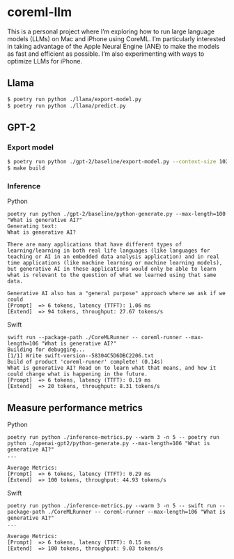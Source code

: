 # coreml-llm

This is a personal project where I’m exploring how to run large language models (LLMs) on Mac and
iPhone using CoreML. I’m particularly interested in taking advantage of the Apple Neural Engine
(ANE) to make the models as fast and efficient as possible. I’m also experimenting with ways to
optimize LLMs for iPhone.

## Llama

```sh
$ poetry run python ./llama/export-model.py
$ poetry run python ./llama/predict.py
```

## GPT-2

### Export model

```sh
$ poetry run python ./gpt-2/baseline/export-model.py --context-size 1024 --minimum-deployment-target iOS18
$ make build
```

### Inference

Python

```
poetry run python ./gpt-2/baseline/python-generate.py --max-length=100 "What is generative AI?"
Generating text:
What is generative AI?

There are many applications that have different types of learning/learning in both real life languages (like languages for teaching or AI in an embedded data analysis application) and in real time applications (like machine learning or machine learning models), but generative AI in these applications would only be able to learn what is relevant to the question of what we learned using that same data.

Generative AI also has a "general purpose" approach where we ask if we could
[Prompt]  => 6 tokens, latency (TTFT): 1.06 ms
[Extend]  => 94 tokens, throughput: 27.67 tokens/s
```

Swift

```
swift run --package-path ./CoreMLRunner -- coreml-runner --max-length=106 "What is generative AI?"
Building for debugging...
[1/1] Write swift-version--58304C5D6DBC2206.txt
Build of product 'coreml-runner' complete! (0.14s)
What is generative AI? Read on to learn what that means, and how it could change what is happening in the future.
[Prompt]  => 6 tokens, latency (TTFT): 0.19 ms
[Extend]  => 20 tokens, throughput: 8.31 tokens/s
```

## Measure performance metrics

Python

```
poetry run python ./inference-metrics.py --warm 3 -n 5 -- poetry run python ./openai-gpt2/python-generate.py --max-length=106 "What is generative AI?"
...

Average Metrics:
[Prompt]  => 6 tokens, latency (TTFT): 0.29 ms
[Extend]  => 100 tokens, throughput: 44.93 tokens/s
```

Swift

```
poetry run python ./inference-metrics.py --warm 3 -n 5 -- swift run --package-path ./CoreMLRunner -- coreml-runner --max-length=106 "What is generative AI?"
...

Average Metrics:
[Prompt]  => 6 tokens, latency (TTFT): 0.15 ms
[Extend]  => 100 tokens, throughput: 9.03 tokens/s
```
